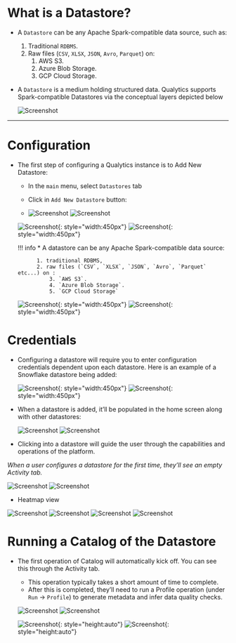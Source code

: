 # What is a Datastore?

* A `Datastore` can be any Apache Spark-compatible data source, such as:
    1. Traditional `RDBMS`.
    2. Raw files (`CSV`, `XLSX`, `JSON`, `Avro`, `Parquet`) on:
        1. AWS S3.
        2. Azure Blob Storage.
        3. GCP Cloud Storage.

*  A `Datastore` is a medium holding structured data. Qualytics supports Spark-compatible Datastores via the conceptual layers depicted below

    ![Screenshot](../assets/datastores/what-is/qualytics-architecture.png)

--- 
# Configuration


* The first step of configuring a Qualytics instance is to Add New Datastore:
    - In the `main` menu, select `Datastores` tab
    - Click in `Add New Datastore` button:
    
    - ![Screenshot](../assets/datastores/what-is/add-new-datastore-button-light.png#only-light)
      ![Screenshot](../assets/datastores/what-is/add-new-datastore-button-dark.png#only-dark)

    ![Screenshot](../assets/datastores/what-is/add-datastore-light.png#only-light){: style="width:450px"}
    ![Screenshot](../assets/datastores/what-is/add-datastore-dark.png#only-dark){: style="width:450px"}

    !!! info 
        * A datastore can be any Apache Spark-compatible data source:
            
            1. traditional RDBMS, 
            2. raw files (`CSV`, `XLSX`, `JSON`, `Avro`, `Parquet` etc...) on :
                3. `AWS S3`.
                4. `Azure Blob Storage`.
                5. `GCP Cloud Storage`

    ![Screenshot](../assets/datastores/what-is/listing-datastores-light.png#only-light){: style="width:450px"}
    ![Screenshot](../assets/datastores/what-is/listing-datastores-dark.png#only-dark){: style="width:450px"}


# Credentials
* Configuring a datastore will require you to enter configuration credentials dependent upon each datastore. Here is an example of a Snowflake datastore being added:


    ![Screenshot](../assets/datastores/what-is/add-snowflake-datastore-light.png#only-light){: style="width:450px"}
    ![Screenshot](../assets/datastores/what-is/add-snowflake-datastore-dark.png#only-dark){: style="width:450px"}

* When a datastore is added, it’ll be populated in the home screen along with other datastores:

    ![Screenshot](../assets/datastores/what-is/show-all-created-datastores-light.png#only-light)
    ![Screenshot](../assets/datastores/what-is/show-all-created-datastores-dark.png#only-dark)


* Clicking into a datastore will guide the user through the capabilities and operations of the platform. 

*When a user configures a datastore for the first time, they’ll see an empty Activity tab.*

![Screenshot](../assets/datastores/what-is/specific-datastore-light.png#only-light)
![Screenshot](../assets/datastores/what-is/specific-datastore-dark.png#only-dark)

* Heatmap view

![Screenshot](../assets/datastores/what-is/data-volume-light.png#only-light)
![Screenshot](../assets/datastores/what-is/data-volume-dark.png#only-dark)
![Screenshot](../assets/datastores/what-is/anomaly-count-light.png#only-light)
![Screenshot](../assets/datastores/what-is/anomaly-count-dark.png#only-dark)

# Running a Catalog of the Datastore
* The first operation of Catalog will automatically kick off. You can see this through the Activity tab. 
    * This operation typically takes a short amount of time to complete. 
    * After this is completed, they’ll need to run a Profile operation (under `Run` -> `Profile`) to generate metadata and infer data quality checks. 

    ![Screenshot](../assets/datastores/what-is/running-profile-menu-light.png#only-light)
    ![Screenshot](../assets/datastores/what-is/running-profile-menu-dark.png#only-dark)

    ![Screenshot](../assets/datastores/what-is/running-profile-light.png#only-light){: style="height:auto"}
    ![Screenshot](../assets/datastores/what-is/running-profile-dark.png#only-dark){: style="height:auto"}
